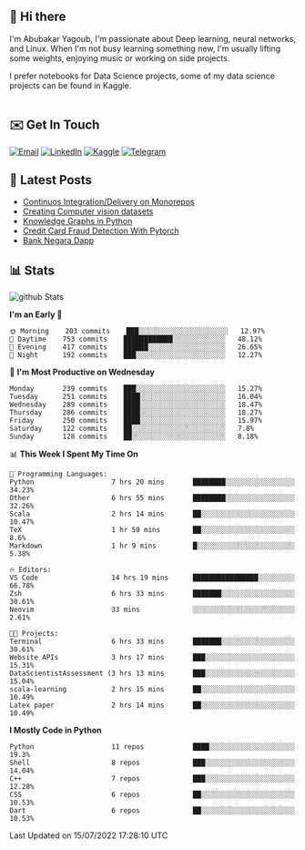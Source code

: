 ## 👋 Hi there

I'm Abubakar Yagoub, I'm passionate about Deep learning, neural networks, and
Linux. When I'm not busy learning something new, I'm usually lifting some
weights, enjoying music or working on side projects.

I prefer notebooks for Data Science projects, some of my data science projects
can be found in Kaggle. <br> <br>

## ✉️ Get In Touch

[![Email](https://img.shields.io/badge/Email-f1f1f1?style=for-the-badge&logo=gmail&logoColor=0f111a)](mailto:hi@blacksuan19.dev)
[![LinkedIn](https://img.shields.io/badge/LinkedIn-0077B5?style=for-the-badge&logo=linkedin&logoColor=white)](https://www.linkedin.com/in/blacksuan19/)
[![Kaggle](https://img.shields.io/badge/Kaggle-5acfff?style=for-the-badge&logo=kaggle&logoColor=white)](http://kaggle.com/abubakaryagob/)
[![Telegram](https://img.shields.io/badge/Telegram-2CA5E0?style=for-the-badge&logo=telegram&logoColor=white)](https://t.me/blacksuan19)

## 📩 Latest Posts

<!-- BLOG-POST-LIST:START -->
- [Continuos Integration/Delivery on Monorepos](http://blacksuan19.dev/blog/github-actions-monorepos/)
- [Creating Computer vision datasets](http://blacksuan19.dev/blog/creating-datasets/)
- [Knowledge Graphs in Python](http://blacksuan19.dev/projects/Knowledge_Graphs/)
- [Credit Card Fraud Detection With Pytorch](http://blacksuan19.dev/projects/credit-card-fraud-detection-with-pytorch/)
- [Bank Negara Dapp](http://blacksuan19.dev/projects/bank-negara/)
<!-- BLOG-POST-LIST:END -->

## 📊 Stats

![github Stats](https://github-readme-stats.vercel.app/api?username=blacksuan19&theme=github_dark&show_icons=true&count_private=true&custom_title=Github%20Stats&hide_border=true)

<!--START_SECTION:waka-->
**I'm an Early 🐤** 

```text
🌞 Morning    203 commits    ███░░░░░░░░░░░░░░░░░░░░░░   12.97% 
🌆 Daytime    753 commits    ████████████░░░░░░░░░░░░░   48.12% 
🌃 Evening    417 commits    ██████░░░░░░░░░░░░░░░░░░░   26.65% 
🌙 Night      192 commits    ███░░░░░░░░░░░░░░░░░░░░░░   12.27%

```
📅 **I'm Most Productive on Wednesday** 

```text
Monday       239 commits    ███░░░░░░░░░░░░░░░░░░░░░░   15.27% 
Tuesday      251 commits    ████░░░░░░░░░░░░░░░░░░░░░   16.04% 
Wednesday    289 commits    ████░░░░░░░░░░░░░░░░░░░░░   18.47% 
Thursday     286 commits    ████░░░░░░░░░░░░░░░░░░░░░   18.27% 
Friday       250 commits    ████░░░░░░░░░░░░░░░░░░░░░   15.97% 
Saturday     122 commits    ██░░░░░░░░░░░░░░░░░░░░░░░   7.8% 
Sunday       128 commits    ██░░░░░░░░░░░░░░░░░░░░░░░   8.18%

```


📊 **This Week I Spent My Time On** 

```text
💬 Programming Languages: 
Python                   7 hrs 20 mins       ████████░░░░░░░░░░░░░░░░░   34.23% 
Other                    6 hrs 55 mins       ████████░░░░░░░░░░░░░░░░░   32.26% 
Scala                    2 hrs 14 mins       ██░░░░░░░░░░░░░░░░░░░░░░░   10.47% 
TeX                      1 hr 50 mins        ██░░░░░░░░░░░░░░░░░░░░░░░   8.6% 
Markdown                 1 hr 9 mins         █░░░░░░░░░░░░░░░░░░░░░░░░   5.38%

🔥 Editors: 
VS Code                  14 hrs 19 mins      ████████████████░░░░░░░░░   66.78% 
Zsh                      6 hrs 33 mins       ███████░░░░░░░░░░░░░░░░░░   30.61% 
Neovim                   33 mins             ░░░░░░░░░░░░░░░░░░░░░░░░░   2.61%

🐱‍💻 Projects: 
Terminal                 6 hrs 33 mins       ███████░░░░░░░░░░░░░░░░░░   30.61% 
Website APIs             3 hrs 17 mins       ███░░░░░░░░░░░░░░░░░░░░░░   15.31% 
DataScientistAssessment (3 hrs 13 mins       ███░░░░░░░░░░░░░░░░░░░░░░   15.04% 
scala-learning           2 hrs 15 mins       ██░░░░░░░░░░░░░░░░░░░░░░░   10.49% 
Latex paper              2 hrs 14 mins       ██░░░░░░░░░░░░░░░░░░░░░░░   10.49%

```

**I Mostly Code in Python** 

```text
Python                   11 repos            ████░░░░░░░░░░░░░░░░░░░░░   19.3% 
Shell                    8 repos             ███░░░░░░░░░░░░░░░░░░░░░░   14.04% 
C++                      7 repos             ███░░░░░░░░░░░░░░░░░░░░░░   12.28% 
CSS                      6 repos             ██░░░░░░░░░░░░░░░░░░░░░░░   10.53% 
Dart                     6 repos             ██░░░░░░░░░░░░░░░░░░░░░░░   10.53%

```



 Last Updated on 15/07/2022 17:28:10 UTC
<!--END_SECTION:waka-->
